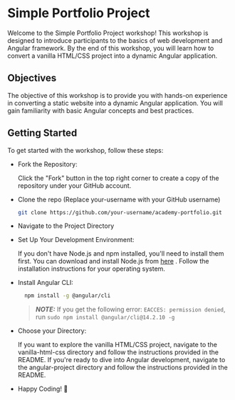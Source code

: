 
# Simple Portfolio Project

Welcome to the Simple Portfolio Project workshop! This workshop is designed to introduce participants to the basics of web development and Angular framework. By the end of this workshop, you will learn how to convert a vanilla HTML/CSS project into a dynamic Angular application.

## Objectives

The objective of this workshop is to provide you with hands-on experience in converting a static website into a dynamic Angular application. You will gain familiarity with basic Angular concepts and best practices.


## Getting Started

To get started with the workshop, follow these steps:

- Fork the Repository:

  Click the "Fork" button in the top right corner to create a copy of the repository under your GitHub account.


- Clone the repo (Replace your-username with your GitHub username)
  ```bash
  git clone https://github.com/your-username/academy-portfolio.git
  ```
- Navigate to the Project Directory
- Set Up Your Development Environment:

    If you don't have Node.js and npm installed, you'll need to install them first. You can download and install Node.js from [here](https://nodejs.org/en)
    . Follow the installation instructions for your operating system.

- Install Angular CLI:
  ```bash
    npm install -g @angular/cli
  ```
  > **_NOTE:_**  If you get the following error: `EACCES: permission denied`, run `sudo npm install @angular/cli@14.2.10 -g`

- Choose your Directory:

    If you want to explore the vanilla HTML/CSS project, navigate to the vanilla-html-css directory and follow the instructions provided in the README.
    If you're ready to dive into Angular development, navigate to the angular-project directory and follow the instructions provided in the README.
    
- Happy Coding! 🚀



